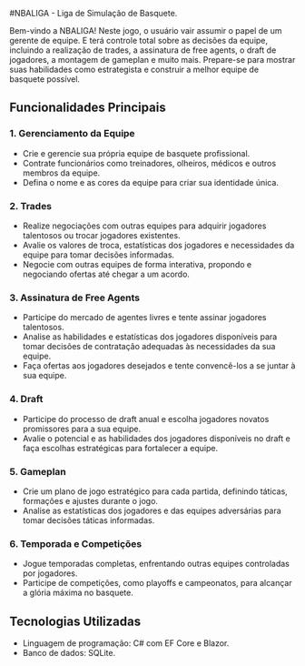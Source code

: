 #NBALIGA - Liga de Simulação de Basquete.

Bem-vindo a NBALIGA! Neste jogo, o usuário vair assumir o papel de um gerente de equipe. E terá controle total sobre as decisões da equipe, incluindo a realização de trades, a assinatura de free agents, o draft de jogadores, a montagem de gameplan e muito mais. Prepare-se para mostrar suas habilidades como estrategista e construir a melhor equipe de basquete possível.

## Funcionalidades Principais

### 1. Gerenciamento da Equipe
- Crie e gerencie sua própria equipe de basquete profissional.
- Contrate funcionários como treinadores, olheiros, médicos e outros membros da equipe.
- Defina o nome e as cores da equipe para criar sua identidade única.

### 2. Trades
- Realize negociações com outras equipes para adquirir jogadores talentosos ou trocar jogadores existentes.
- Avalie os valores de troca, estatísticas dos jogadores e necessidades da equipe para tomar decisões informadas.
- Negocie com outras equipes de forma interativa, propondo e negociando ofertas até chegar a um acordo.

### 3. Assinatura de Free Agents
- Participe do mercado de agentes livres e tente assinar jogadores talentosos.
- Analise as habilidades e estatísticas dos jogadores disponíveis para tomar decisões de contratação adequadas às necessidades da sua equipe.
- Faça ofertas aos jogadores desejados e tente convencê-los a se juntar à sua equipe.

### 4. Draft
- Participe do processo de draft anual e escolha jogadores novatos promissores para a sua equipe.
- Avalie o potencial e as habilidades dos jogadores disponíveis no draft e faça escolhas estratégicas para fortalecer a equipe.

### 5. Gameplan
- Crie um plano de jogo estratégico para cada partida, definindo táticas, formações e ajustes durante o jogo.
- Analise as estatísticas dos jogadores e das equipes adversárias para tomar decisões táticas informadas.

### 6. Temporada e Competições
- Jogue temporadas completas, enfrentando outras equipes controladas por jogadores.
- Participe de competições, como playoffs e campeonatos, para alcançar a glória máxima no basquete.

## Tecnologias Utilizadas

- Linguagem de programação: C# com EF Core e Blazor.
- Banco de dados: SQLite.
